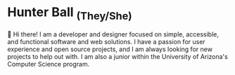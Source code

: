 # Hunter Ball <sub>(They/She)</sub>
👋 Hi there! I am a developer and designer focused on simple, accessible, and functional software and web solutions. I have a passion for user experience and open source projects, and I am always looking for new projects to help out with.
I am also a junior within the University of Arizona's Computer Science program.
